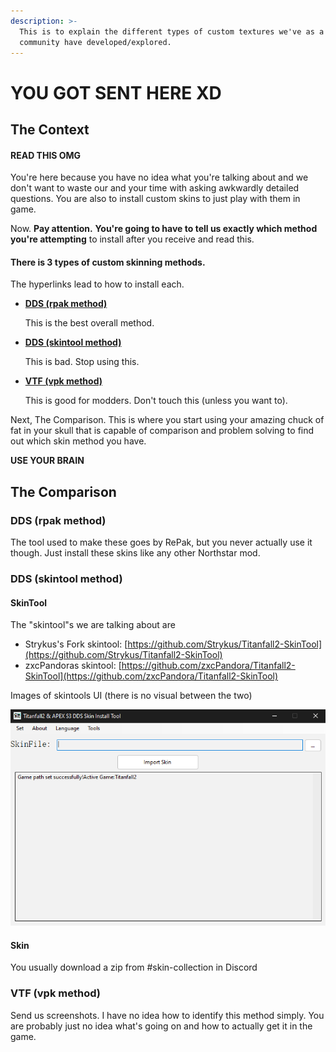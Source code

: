```yaml
---
description: >-
  This is to explain the different types of custom textures we've as a modding
  community have developed/explored.
---
```


# YOU GOT SENT HERE XD

## The Context

#### **READ THIS OMG**

You're here because you have no idea what you're talking about and we don't want to waste our and your time with asking awkwardly detailed questions. You are also to install custom skins to just play with them in game.

Now. **Pay attention.** **You're going to have to tell us exactly which method you're attempting** to install after you receive and read this.

#### There is 3 types of custom skinning methods.

The hyperlinks lead to how to install each.

*   ****[**DDS (rpak method)**](https://media.discordapp.net/attachments/1002068248151470120/1019786338804973661/propermodinstallation.gif)****

    This is the best overall method.&#x20;
*   ****[**DDS (skintool method)**](https://retryy.gitbook.io/tf2/Guide/Install/dds)****

    This is bad. Stop using this.
*   ****[**VTF (vpk method)**](https://retryy.gitbook.io/tf2/Guide/Install/vtf-manual-modding)****

    This is good for modders. Don't touch this (unless you want to).

Next, The Comparison. This is where you start using your amazing chuck of fat in your skull that is capable of comparison and problem solving to find out which skin method you have.

**USE YOUR BRAIN**

## The Comparison

### DDS (rpak method)

The tool used to make these goes by RePak, but you never actually use it though. Just install these skins like any other Northstar mod.

### DDS (skintool method)

#### SkinTool

The "skintool"s we are talking about are

* Strykus's Fork skintool: [https://github.com/Strykus/Titanfall2-SkinTool](https://github.com/Strykus/Titanfall2-SkinTool)
* zxcPandoras skintool: [https://github.com/zxcPandora/Titanfall2-SkinTool](https://github.com/zxcPandora/Titanfall2-SkinTool)

Images of skintools UI (there is no visual between the two)

![](../../.gitbook/assets/302-0.png)

#### Skin

You usually download a zip from #skin-collection in Discord

### VTF (vpk method)

Send us screenshots. I have no idea how to identify this method simply. You are probably just no idea what's going on and how to actually get it in the game.
